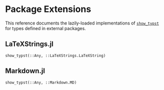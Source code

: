 
# Package Extensions

This reference documents the lazily-loaded implementations of
[`show_typst`](@ref) for types defined in external packages.

## LaTeXStrings.jl

```@docs
show_typst(::Any, ::LaTeXStrings.LaTeXString)
```

## Markdown.jl

```@docs
show_typst(::Any, ::Markdown.MD)
```
